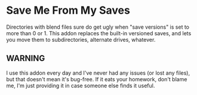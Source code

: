 # Save Me From My Saves

Directories with blend files sure do get ugly when "save versions" is set
to more than 0 or 1. This addon replaces the built-in versioned saves,
and lets you move them to subdirectories, alternate drives, whatever.

## WARNING

I use this addon every day and I've never had any issues (or lost any files),
but that doesn't mean it's bug-free. If it eats your homework, don't blame me,
I'm just providing it in case someone else finds it useful.
